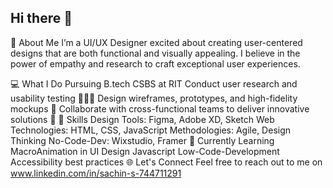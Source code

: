 ## Hi there 👋

🎨 About Me
I’m a UI/UX Designer excited about creating user-centered designs that are both functional and visually appealing. I believe in the power of empathy and research to craft exceptional user experiences.

💻 What I Do
Pursuing B.tech CSBS at RIT
Conduct user research and usability testing 🧑‍🤝‍🧑
Design wireframes, prototypes, and high-fidelity mockups 🎨
Collaborate with cross-functional teams to deliver innovative solutions 🤝
🚀 Skills
Design Tools: Figma, Adobe XD, Sketch
Web Technologies: HTML, CSS, JavaScript
Methodologies: Agile, Design Thinking
No-Code-Dev: Wixstudio, Framer
🌱 Currently Learning
MacroAnimation in UI Design
Javascript
Low-Code-Development
Accessibility best practices
🌐 Let's Connect
Feel free to reach out to me on www.linkedin.com/in/sachin-s-744711291

<!--
**Sachi-sunil/Sachi-sunil** is a ✨ _special_ ✨ repository because its `README.md` (this file) appears on your GitHub profile.

Here are some ideas to get you started:

- 🔭 I’m currently working on ...
- 🌱 I’m currently learning ...
- 👯 I’m looking to collaborate on ...
- 🤔 I’m looking for help with ...
- 💬 Ask me about ...
- 📫 How to reach me: ...
- 😄 Pronouns: ...
- ⚡ Fun fact: ...
-->
